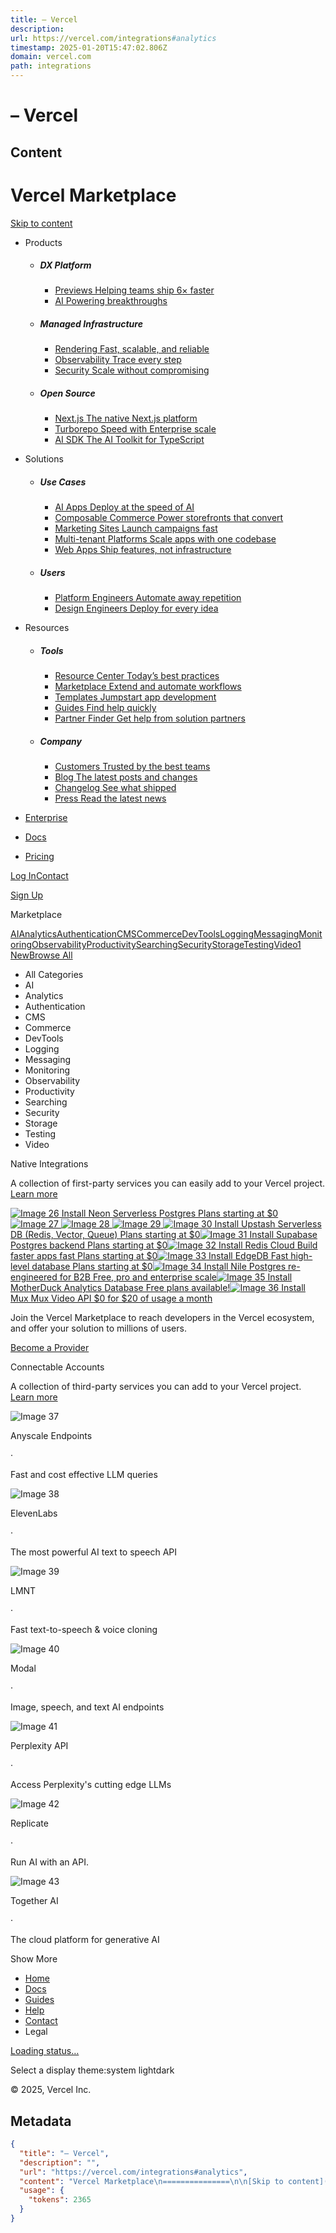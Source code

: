 ```yaml
---
title: – Vercel
description: 
url: https://vercel.com/integrations#analytics
timestamp: 2025-01-20T15:47:02.806Z
domain: vercel.com
path: integrations
---
```


# – Vercel



## Content

Vercel Marketplace
===============

[Skip to content](https://vercel.com/integrations#geist-skip-nav)

[](https://vercel.com/home)

*   Products
    
    *   ##### DX Platform
        
        *   [Previews Helping teams ship 6× faster](https://vercel.com/products/previews)
        *   [AI Powering breakthroughs](https://vercel.com/ai)
    *   ##### Managed Infrastructure
        
        *   [Rendering Fast, scalable, and reliable](https://vercel.com/products/rendering)
        *   [Observability Trace every step](https://vercel.com/products/observability)
        *   [Security Scale without compromising](https://vercel.com/security)
    *   ##### Open Source
        
        *   [Next.js The native Next.js platform](https://vercel.com/frameworks/nextjs)
        *   [Turborepo Speed with Enterprise scale](https://vercel.com/solutions/turborepo)
        *   [AI SDK The AI Toolkit for TypeScript](https://sdk.vercel.ai/)
    
*   Solutions
    
    *   ##### Use Cases
        
        *   [AI Apps Deploy at the speed of AI](https://vercel.com/solutions/ai-apps)
        *   [Composable Commerce Power storefronts that convert](https://vercel.com/solutions/composable-commerce)
        *   [Marketing Sites Launch campaigns fast](https://vercel.com/solutions/marketing-sites)
        *   [Multi-tenant Platforms Scale apps with one codebase](https://vercel.com/solutions/multi-tenant-saas)
        *   [Web Apps Ship features, not infrastructure](https://vercel.com/solutions/web-apps)
    *   ##### Users
        
        *   [Platform Engineers Automate away repetition](https://vercel.com/solutions/platform-engineering)
        *   [Design Engineers Deploy for every idea](https://vercel.com/solutions/design-engineering)
    
*   Resources
    
    *   ##### Tools
        
        *   [Resource Center Today’s best practices](https://vercel.com/resources)
        *   [Marketplace Extend and automate workflows](https://vercel.com/marketplace)
        *   [Templates Jumpstart app development](https://vercel.com/templates)
        *   [Guides Find help quickly](https://vercel.com/guides)
        *   [Partner Finder Get help from solution partners](https://vercel.com/experts)
    *   ##### Company
        
        *   [Customers Trusted by the best teams](https://vercel.com/customers)
        *   [Blog The latest posts and changes](https://vercel.com/blog)
        *   [Changelog See what shipped](https://vercel.com/changelog)
        *   [Press Read the latest news](https://vercel.com/press)
    
*   [Enterprise](https://vercel.com/enterprise)
*   [Docs](https://vercel.com/docs)
*   [Pricing](https://vercel.com/pricing)

[Log In](https://vercel.com/login)[Contact](https://vercel.com/contact)

[Sign Up](https://vercel.com/signup)

Marketplace

[AI](https://vercel.com/marketplace?category=ai)[Analytics](https://vercel.com/marketplace?category=analytics)[Authentication](https://vercel.com/marketplace?category=authentication)[CMS](https://vercel.com/marketplace?category=cms)[Commerce](https://vercel.com/marketplace?category=commerce)[DevTools](https://vercel.com/marketplace?category=dev-tools)[Logging](https://vercel.com/marketplace?category=logging)[Messaging](https://vercel.com/marketplace?category=messaging)[Monitoring](https://vercel.com/marketplace?category=monitoring)[Observability](https://vercel.com/marketplace?category=observability)[Productivity](https://vercel.com/marketplace?category=productivity)[Searching](https://vercel.com/marketplace?category=searching)[Security](https://vercel.com/marketplace?category=security)[Storage](https://vercel.com/marketplace?category=storage)[Testing](https://vercel.com/marketplace?category=testing)[Video1 New](https://vercel.com/marketplace?category=video)[Browse All](https://vercel.com/marketplace?expanded=true)

*   All Categories
*   AI
*   Analytics
*   Authentication
*   CMS
*   Commerce
*   DevTools
*   Logging
*   Messaging
*   Monitoring
*   Observability
*   Productivity
*   Searching
*   Security
*   Storage
*   Testing
*   Video

Native Integrations

A collection of first-party services you can easily add to your Vercel project. [Learn more](https://vercel.com/docs/integrations/install-an-integration/product-integration)

[![Image 26](https://vercel.com/api/www/avatar/f3f5c58cf14f239dd686ee96fee64e842c70bbfb?s=96) Install Neon Serverless Postgres Plans starting at $0](https://vercel.com/marketplace/neon)[![Image 27](https://vercel.com/api/www/avatar/cfffdb788d0e6372f30572554f6e82fb45d4792a?s=96) ![Image 28](https://vercel.com/api/www/avatar/833bbaec19336169dedd190170cd5c0850139fe3?s=32) ![Image 29](https://vercel.com/api/www/avatar/3ae762734dc2d0cc5e6206e454d6c8b1ad51b829?s=32) ![Image 30](https://vercel.com/api/www/avatar/ee85e1d800834187973e75089fc22da30414e6d0?s=32) Install Upstash Serverless DB (Redis, Vector, Queue) Plans starting at $0](https://vercel.com/marketplace/upstash)[![Image 31](https://vercel.com/api/www/avatar/2aacc0ae9760e16f368de26a20a0ee88ee4bfc47?s=96) Install Supabase Postgres backend Plans starting at $0](https://vercel.com/marketplace/supabase)[![Image 32](https://vercel.com/api/www/avatar/384be925901705c58834a949cf24f1c32018fb84?s=96) Install Redis Cloud Build faster apps fast Plans starting at $0](https://vercel.com/marketplace/redis)[![Image 33](https://vercel.com/api/www/avatar/42086a88a6234778ab289eb9ac375fcdafdc9911?s=96) Install EdgeDB Fast high-level database Plans starting at $0](https://vercel.com/marketplace/edgedb)[![Image 34](https://vercel.com/api/www/avatar/b6af8b19d7497f3e7c33294579dbeee9537cc725?s=96) Install Nile Postgres re-engineered for B2B Free, pro and enterprise scale](https://vercel.com/marketplace/nile)[![Image 35](https://vercel.com/api/www/avatar/474b9e9f7249d2a12aa24e744e7b0d15ecfa06a9?s=96) Install MotherDuck Analytics Database Free plans available!](https://vercel.com/marketplace/motherduck)[![Image 36](https://vercel.com/api/www/avatar/050af06c08893beb93aed171e69e48cdace280e1?s=96) Install Mux Mux Video API $0 for $20 of usage a month](https://vercel.com/marketplace/mux)

Join the Vercel Marketplace to reach developers in the Vercel ecosystem, and offer your solution to millions of users.

[Become a Provider](https://vercel.com/marketplace-providers)

Connectable Accounts

A collection of third-party services you can add to your Vercel project. [Learn more](https://vercel.com/docs/integrations/install-an-integration/add-a-connectable-account#manage-connectable-accounts)

![Image 37](https://vercel.com/api/www/avatar/4fa50ffecd87bf5b803e964fc0763b2613097041?s=72)

Anyscale Endpoints

·

Fast and cost effective LLM queries

[](https://vercel.com/integrations/anyscale-endpoints)

![Image 38](https://vercel.com/api/www/avatar/4d62baef887ac6f11c69406666e88ab112ff0767?s=72)

ElevenLabs

·

The most powerful AI text to speech API

[](https://vercel.com/integrations/elevenlabs)

![Image 39](https://vercel.com/api/www/avatar/0b9c61f3714765bb01a0f4aff42306af8828b9a3?s=72)

LMNT

·

Fast text-to-speech & voice cloning

[](https://vercel.com/integrations/lmnt)

![Image 40](https://vercel.com/api/www/avatar/61cdf3ebb19b09cafe29637fef1fc01d9573ee4b?s=72)

Modal

·

Image, speech, and text AI endpoints

[](https://vercel.com/integrations/modal)

![Image 41](https://vercel.com/api/www/avatar/708daed1db6c4975188bbfa6ccc4c6d949e5daa5?s=72)

Perplexity API

·

Access Perplexity's cutting edge LLMs

[](https://vercel.com/integrations/pplx-api)

![Image 42](https://vercel.com/api/www/avatar/8b16553044589605a068304d51ef932f9de4d636?s=72)

Replicate

·

Run AI with an API.

[](https://vercel.com/integrations/replicate)

![Image 43](https://vercel.com/api/www/avatar/ab5027d93db3c4b7564db935f23747d2aabf7f33?s=72)

Together AI

·

The cloud platform for generative AI

[](https://vercel.com/integrations/together-ai)

Show More

[](https://vercel.com/home)

*   [Home](https://vercel.com/home)
*   [Docs](https://vercel.com/docs)
*   [Guides](https://vercel.com/guides)
*   [Help](https://vercel.com/help)
*   [Contact](https://vercel.com/contact)
*   Legal

[Loading status…](https://vercel-status.com/)

Select a display theme:system lightdark

© 2025, Vercel Inc.

## Metadata

```json
{
  "title": "– Vercel",
  "description": "",
  "url": "https://vercel.com/integrations#analytics",
  "content": "Vercel Marketplace\n===============\n\n[Skip to content](https://vercel.com/integrations#geist-skip-nav)\n\n[](https://vercel.com/home)\n\n*   Products\n    \n    *   ##### DX Platform\n        \n        *   [Previews Helping teams ship 6× faster](https://vercel.com/products/previews)\n        *   [AI Powering breakthroughs](https://vercel.com/ai)\n    *   ##### Managed Infrastructure\n        \n        *   [Rendering Fast, scalable, and reliable](https://vercel.com/products/rendering)\n        *   [Observability Trace every step](https://vercel.com/products/observability)\n        *   [Security Scale without compromising](https://vercel.com/security)\n    *   ##### Open Source\n        \n        *   [Next.js The native Next.js platform](https://vercel.com/frameworks/nextjs)\n        *   [Turborepo Speed with Enterprise scale](https://vercel.com/solutions/turborepo)\n        *   [AI SDK The AI Toolkit for TypeScript](https://sdk.vercel.ai/)\n    \n*   Solutions\n    \n    *   ##### Use Cases\n        \n        *   [AI Apps Deploy at the speed of AI](https://vercel.com/solutions/ai-apps)\n        *   [Composable Commerce Power storefronts that convert](https://vercel.com/solutions/composable-commerce)\n        *   [Marketing Sites Launch campaigns fast](https://vercel.com/solutions/marketing-sites)\n        *   [Multi-tenant Platforms Scale apps with one codebase](https://vercel.com/solutions/multi-tenant-saas)\n        *   [Web Apps Ship features, not infrastructure](https://vercel.com/solutions/web-apps)\n    *   ##### Users\n        \n        *   [Platform Engineers Automate away repetition](https://vercel.com/solutions/platform-engineering)\n        *   [Design Engineers Deploy for every idea](https://vercel.com/solutions/design-engineering)\n    \n*   Resources\n    \n    *   ##### Tools\n        \n        *   [Resource Center Today’s best practices](https://vercel.com/resources)\n        *   [Marketplace Extend and automate workflows](https://vercel.com/marketplace)\n        *   [Templates Jumpstart app development](https://vercel.com/templates)\n        *   [Guides Find help quickly](https://vercel.com/guides)\n        *   [Partner Finder Get help from solution partners](https://vercel.com/experts)\n    *   ##### Company\n        \n        *   [Customers Trusted by the best teams](https://vercel.com/customers)\n        *   [Blog The latest posts and changes](https://vercel.com/blog)\n        *   [Changelog See what shipped](https://vercel.com/changelog)\n        *   [Press Read the latest news](https://vercel.com/press)\n    \n*   [Enterprise](https://vercel.com/enterprise)\n*   [Docs](https://vercel.com/docs)\n*   [Pricing](https://vercel.com/pricing)\n\n[Log In](https://vercel.com/login)[Contact](https://vercel.com/contact)\n\n[Sign Up](https://vercel.com/signup)\n\nMarketplace\n\n[AI](https://vercel.com/marketplace?category=ai)[Analytics](https://vercel.com/marketplace?category=analytics)[Authentication](https://vercel.com/marketplace?category=authentication)[CMS](https://vercel.com/marketplace?category=cms)[Commerce](https://vercel.com/marketplace?category=commerce)[DevTools](https://vercel.com/marketplace?category=dev-tools)[Logging](https://vercel.com/marketplace?category=logging)[Messaging](https://vercel.com/marketplace?category=messaging)[Monitoring](https://vercel.com/marketplace?category=monitoring)[Observability](https://vercel.com/marketplace?category=observability)[Productivity](https://vercel.com/marketplace?category=productivity)[Searching](https://vercel.com/marketplace?category=searching)[Security](https://vercel.com/marketplace?category=security)[Storage](https://vercel.com/marketplace?category=storage)[Testing](https://vercel.com/marketplace?category=testing)[Video1 New](https://vercel.com/marketplace?category=video)[Browse All](https://vercel.com/marketplace?expanded=true)\n\n*   All Categories\n*   AI\n*   Analytics\n*   Authentication\n*   CMS\n*   Commerce\n*   DevTools\n*   Logging\n*   Messaging\n*   Monitoring\n*   Observability\n*   Productivity\n*   Searching\n*   Security\n*   Storage\n*   Testing\n*   Video\n\nNative Integrations\n\nA collection of first-party services you can easily add to your Vercel project. [Learn more](https://vercel.com/docs/integrations/install-an-integration/product-integration)\n\n[![Image 26](https://vercel.com/api/www/avatar/f3f5c58cf14f239dd686ee96fee64e842c70bbfb?s=96) Install Neon Serverless Postgres Plans starting at $0](https://vercel.com/marketplace/neon)[![Image 27](https://vercel.com/api/www/avatar/cfffdb788d0e6372f30572554f6e82fb45d4792a?s=96) ![Image 28](https://vercel.com/api/www/avatar/833bbaec19336169dedd190170cd5c0850139fe3?s=32) ![Image 29](https://vercel.com/api/www/avatar/3ae762734dc2d0cc5e6206e454d6c8b1ad51b829?s=32) ![Image 30](https://vercel.com/api/www/avatar/ee85e1d800834187973e75089fc22da30414e6d0?s=32) Install Upstash Serverless DB (Redis, Vector, Queue) Plans starting at $0](https://vercel.com/marketplace/upstash)[![Image 31](https://vercel.com/api/www/avatar/2aacc0ae9760e16f368de26a20a0ee88ee4bfc47?s=96) Install Supabase Postgres backend Plans starting at $0](https://vercel.com/marketplace/supabase)[![Image 32](https://vercel.com/api/www/avatar/384be925901705c58834a949cf24f1c32018fb84?s=96) Install Redis Cloud Build faster apps fast Plans starting at $0](https://vercel.com/marketplace/redis)[![Image 33](https://vercel.com/api/www/avatar/42086a88a6234778ab289eb9ac375fcdafdc9911?s=96) Install EdgeDB Fast high-level database Plans starting at $0](https://vercel.com/marketplace/edgedb)[![Image 34](https://vercel.com/api/www/avatar/b6af8b19d7497f3e7c33294579dbeee9537cc725?s=96) Install Nile Postgres re-engineered for B2B Free, pro and enterprise scale](https://vercel.com/marketplace/nile)[![Image 35](https://vercel.com/api/www/avatar/474b9e9f7249d2a12aa24e744e7b0d15ecfa06a9?s=96) Install MotherDuck Analytics Database Free plans available!](https://vercel.com/marketplace/motherduck)[![Image 36](https://vercel.com/api/www/avatar/050af06c08893beb93aed171e69e48cdace280e1?s=96) Install Mux Mux Video API $0 for $20 of usage a month](https://vercel.com/marketplace/mux)\n\nJoin the Vercel Marketplace to reach developers in the Vercel ecosystem, and offer your solution to millions of users.\n\n[Become a Provider](https://vercel.com/marketplace-providers)\n\nConnectable Accounts\n\nA collection of third-party services you can add to your Vercel project. [Learn more](https://vercel.com/docs/integrations/install-an-integration/add-a-connectable-account#manage-connectable-accounts)\n\n![Image 37](https://vercel.com/api/www/avatar/4fa50ffecd87bf5b803e964fc0763b2613097041?s=72)\n\nAnyscale Endpoints\n\n·\n\nFast and cost effective LLM queries\n\n[](https://vercel.com/integrations/anyscale-endpoints)\n\n![Image 38](https://vercel.com/api/www/avatar/4d62baef887ac6f11c69406666e88ab112ff0767?s=72)\n\nElevenLabs\n\n·\n\nThe most powerful AI text to speech API\n\n[](https://vercel.com/integrations/elevenlabs)\n\n![Image 39](https://vercel.com/api/www/avatar/0b9c61f3714765bb01a0f4aff42306af8828b9a3?s=72)\n\nLMNT\n\n·\n\nFast text-to-speech & voice cloning\n\n[](https://vercel.com/integrations/lmnt)\n\n![Image 40](https://vercel.com/api/www/avatar/61cdf3ebb19b09cafe29637fef1fc01d9573ee4b?s=72)\n\nModal\n\n·\n\nImage, speech, and text AI endpoints\n\n[](https://vercel.com/integrations/modal)\n\n![Image 41](https://vercel.com/api/www/avatar/708daed1db6c4975188bbfa6ccc4c6d949e5daa5?s=72)\n\nPerplexity API\n\n·\n\nAccess Perplexity's cutting edge LLMs\n\n[](https://vercel.com/integrations/pplx-api)\n\n![Image 42](https://vercel.com/api/www/avatar/8b16553044589605a068304d51ef932f9de4d636?s=72)\n\nReplicate\n\n·\n\nRun AI with an API.\n\n[](https://vercel.com/integrations/replicate)\n\n![Image 43](https://vercel.com/api/www/avatar/ab5027d93db3c4b7564db935f23747d2aabf7f33?s=72)\n\nTogether AI\n\n·\n\nThe cloud platform for generative AI\n\n[](https://vercel.com/integrations/together-ai)\n\nShow More\n\n[](https://vercel.com/home)\n\n*   [Home](https://vercel.com/home)\n*   [Docs](https://vercel.com/docs)\n*   [Guides](https://vercel.com/guides)\n*   [Help](https://vercel.com/help)\n*   [Contact](https://vercel.com/contact)\n*   Legal\n\n[Loading status…](https://vercel-status.com/)\n\nSelect a display theme:system lightdark\n\n© 2025, Vercel Inc.",
  "usage": {
    "tokens": 2365
  }
}
```
